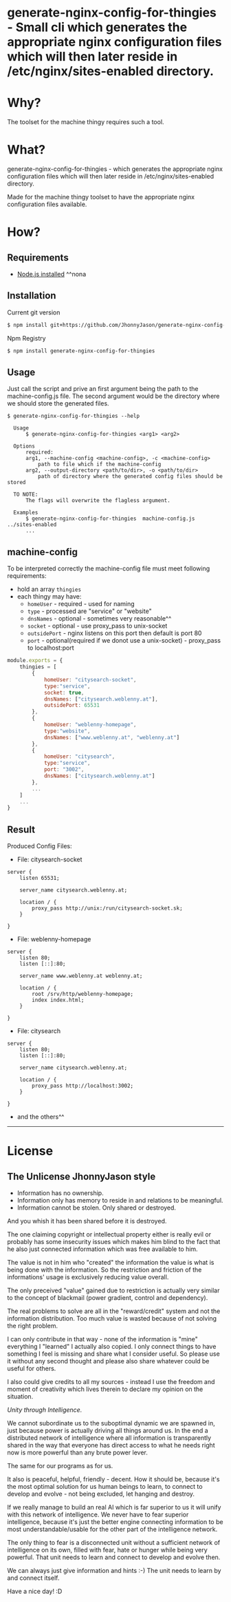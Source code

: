 # generate-nginx-config-for-thingies - Small cli which generates the appropriate nginx configuration files which will then later reside in /etc/nginx/sites-enabled directory.

# Why?
The toolset for the machine thingy requires such a tool.

# What?
generate-nginx-config-for-thingies - which generates the appropriate nginx configuration files which will then later reside in /etc/nginx/sites-enabled directory. 

Made for the machine thingy toolset to have the appropriate nginx configuration files available.  

# How?
Requirements
------------
* [Node.js installed](https://nodejs.org/) ^^nona

Installation
------------

Current git version
``` sh
$ npm install git+https://github.com/JhonnyJason/generate-nginx-config-for-thingies-output.git
```
Npm Registry
``` sh
$ npm install generate-nginx-config-for-thingies
```

Usage
-----
Just call the script and prive an first argument being the path to the machine-config.js file.
The second argument would be the directory where we should store the generated files.

```
$ generate-nginx-config-for-thingies --help

  Usage
      $ generate-nginx-config-for-thingies <arg1> <arg2>
    
  Options
      required:
      arg1, --machine-config <machine-config>, -c <machine-config>
          path to file which if the machine-config
      arg2, --output-directory <path/to/dir>, -o <path/to/dir>
          path of directory where the generated config files should be stored
    
  TO NOTE:
      The flags will overwrite the flagless argument.

  Examples
      $ generate-nginx-config-for-thingies  machine-config.js ../sites-enabled
      ...

```

machine-config
-----

To be interpreted correctly the machine-config file must meet following requirements:

- hold an array `thingies`
- each thingy may have:
    - `homeUser` - required - used for naming
    - `type` - processed are "service" or "website"
    - `dnsNames` - optional - sometimes very reasonable^^
    - `socket` - optional - use proxy_pass to unix-socket
    - `outsidePort` - nginx listens on this port then default is port 80
    - `port` - optional(required if we donot use a unix-socket) - proxy_pass to localhost:port

```javascript
module.exports = {
    thingies = [
        {
            homeUser: "citysearch-socket",
            type:"service",
            socket: true,
            dnsNames: ["citysearch.weblenny.at"],
            outsidePort: 65531
        },
        {
            homeUser: "weblenny-homepage",
            type:"website",
            dnsNames: ["www.weblenny.at", "weblenny.at"]
        },
        {
            homeUser: "citysearch",
            type:"service",
            port: "3002",
            dnsNames: ["citysearch.weblenny.at"]
        },
        ...
    ]
    ...
}
```


Result
-----
Produced Config Files:
- File: citysearch-socket
```
server {
    listen 65531;

    server_name citysearch.weblenny.at;

    location / {
        proxy_pass http://unix:/run/citysearch-socket.sk;
    }

}
```

- File: weblenny-homepage
```
server {
    listen 80;
    listen [::]:80;

    server_name www.weblenny.at weblenny.at;

    location / {
        root /srv/http/weblenny-homepage;
        index index.html;
    }

}
```

- File: citysearch
```
server {
    listen 80;
    listen [::]:80;

    server_name citysearch.weblenny.at;

    location / {
        proxy_pass http://localhost:3002;
    }

}
```
- and the others^^
---

# License

## The Unlicense JhonnyJason style

- Information has no ownership.
- Information only has memory to reside in and relations to be meaningful.
- Information cannot be stolen. Only shared or destroyed.

And you whish it has been shared before it is destroyed.

The one claiming copyright or intellectual property either is really evil or probably has some insecurity issues which makes him blind to the fact that he also just connected information which was free available to him.

The value is not in him who "created" the information the value is what is being done with the information.
So the restriction and friction of the informations' usage is exclusively reducing value overall.

The only preceived "value" gained due to restriction is actually very similar to the concept of blackmail (power gradient, control and dependency).

The real problems to solve are all in the "reward/credit" system and not the information distribution. Too much value is wasted because of not solving the right problem.

I can only contribute in that way - none of the information is "mine" everything I "learned" I actually also copied.
I only connect things to have something I feel is missing and share what I consider useful. So please use it without any second thought and please also share whatever could be useful for others. 

I also could give credits to all my sources - instead I use the freedom and moment of creativity which lives therein to declare my opinion on the situation. 

*Unity through Intelligence.*

We cannot subordinate us to the suboptimal dynamic we are spawned in, just because power is actually driving all things around us.
In the end a distributed network of intelligence where all information is transparently shared in the way that everyone has direct access to what he needs right now is more powerful than any brute power lever.

The same for our programs as for us.

It also is peaceful, helpful, friendly - decent. How it should be, because it's the most optimal solution for us human beings to learn, to connect to develop and evolve - not being excluded, let hanging and destroy.

If we really manage to build an real AI which is far superior to us it will unify with this network of intelligence.
We never have to fear superior intelligence, because it's just the better engine connecting information to be most understandable/usable for the other part of the intelligence network.

The only thing to fear is a disconnected unit without a sufficient network of intelligence on its own, filled with fear, hate or hunger while being very powerful. That unit needs to learn and connect to develop and evolve then.

We can always just give information and hints :-) The unit needs to learn by and connect itself.

Have a nice day! :D